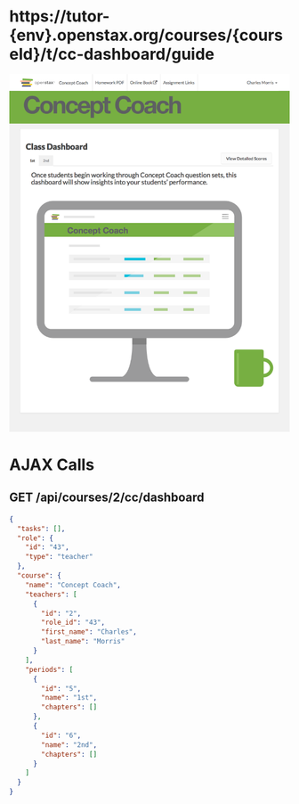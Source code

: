 # https://tutor-{env}.openstax.org/courses/{courseId}/t/cc-dashboard/guide

![image](./tutor-{env}.openstax.org_courses_{courseId}_t_cc-dashboard_guide.png)

# AJAX Calls

## GET /api/courses/2/cc/dashboard

```json
{
  "tasks": [],
  "role": {
    "id": "43",
    "type": "teacher"
  },
  "course": {
    "name": "Concept Coach",
    "teachers": [
      {
        "id": "2",
        "role_id": "43",
        "first_name": "Charles",
        "last_name": "Morris"
      }
    ],
    "periods": [
      {
        "id": "5",
        "name": "1st",
        "chapters": []
      },
      {
        "id": "6",
        "name": "2nd",
        "chapters": []
      }
    ]
  }
}
```

